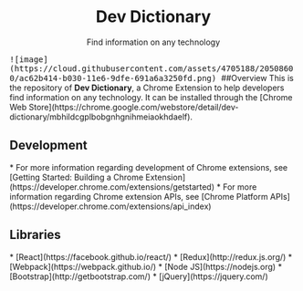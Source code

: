 <h1 align="center">Dev Dictionary</h1>
<p align="center">Find information on any technology</p>
<kbd>![image](https://cloud.githubusercontent.com/assets/4705188/20508600/ac62b414-b030-11e6-9dfe-691a6a3250fd.png)
</kbd>
##Overview
This is the repository of <b>Dev Dictionary</b>, a Chrome Extension to help developers find information on any technology. It can be installed through the [Chrome Web Store](https://chrome.google.com/webstore/detail/dev-dictionary/mbhildcgplbobgnhgnihmeiaokhdaelf).

<h2>Development</h2>
* For more information regarding development of Chrome extensions, see [Getting Started: Building a Chrome Extension](https://developer.chrome.com/extensions/getstarted)
* For more information regarding Chrome extension APIs, see [Chrome Platform APIs](https://developer.chrome.com/extensions/api_index)

<h2>Libraries</h2>
* [React](https://facebook.github.io/react/)
* [Redux](http://redux.js.org/)
* [Webpack](https://webpack.github.io/)
* [Node JS](https://nodejs.org)
* [Bootstrap](http://getbootstrap.com/)
* [jQuery](https://jquery.com/)
